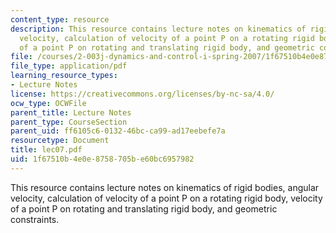 ```yaml
---
content_type: resource
description: This resource contains lecture notes on kinematics of rigid bodies, angular
  velocity, calculation of velocity of a point P on a rotating rigid body, velocity
  of a point P on rotating and translating rigid body, and geometric constraints.
file: /courses/2-003j-dynamics-and-control-i-spring-2007/1f67510b4e0e8758705be60bc6957982_lec07.pdf
file_type: application/pdf
learning_resource_types:
- Lecture Notes
license: https://creativecommons.org/licenses/by-nc-sa/4.0/
ocw_type: OCWFile
parent_title: Lecture Notes
parent_type: CourseSection
parent_uid: ff6105c6-0132-46bc-ca99-ad17eebefe7a
resourcetype: Document
title: lec07.pdf
uid: 1f67510b-4e0e-8758-705b-e60bc6957982
---
```

This resource contains lecture notes on kinematics of rigid bodies, angular velocity, calculation of velocity of a point P on a rotating rigid body, velocity of a point P on rotating and translating rigid body, and geometric constraints.